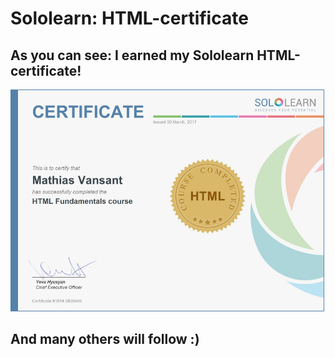 # Sololearn: HTML-certificate
## As you can see: I earned my Sololearn HTML-certificate!
![Certificate](HTML-certificate.png)
## And many others will follow :)
